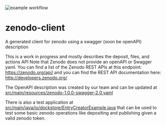 ![example workflow](https://github.com/dockstore/swagger-java-zenodo-client/actions/workflows/mvn.yml/badge.svg)

# zenodo-client
A generated client for zenodo using a swagger (soon be openAPI) description

This is a work in progress and mostly describes the deposit, files, and actions API
Note that Zenodo does not provide an openAPI or Swagger yaml. You can find a list of the Zenodo REST APIs at this endpoint: https://zenodo.org/api/ and you can find the REST API documentation here: http://developers.zenodo.org/

The OpenAPI description was created by our team and can be updated at  [src/main/resources/zenodo-1.0.0-swagger-2.0.yaml](src/main/resources/zenodo-1.0.0-swagger-2.0.yaml)

There is also a test application at [src/main/java/io/dockstore/EntryCreatorExample.java](src/main/java/io/dockstore/EntryCreatorExample.java) that can be used to test some basic zenodo operations like depositing and publishing given a valid zenodo token. 
